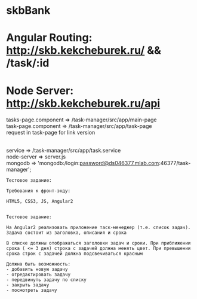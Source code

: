 # skbBank
# Angular Routing: http://skb.kekcheburek.ru/ && /task/:id
# Node Server: http://skb.kekcheburek.ru/api


tasks-page.component   => /task-manager/src/app/main-page <br>
task-page.component    => /task-manager/src/app/task-page <br>
request in task-page for link version <br> <br>

service      => /task-manager/src/app/task.service <br>
node-server  => server.js <br>
mongodb      => 'mongodb:/login:password@ds046377.mlab.com:46377/task-manager';



```
Тестовое задание:

Требования к фронт-энду:

HTML5, CSS3, JS, Angular2


Тестовое задание:

На Angular2 реализовать приложение таск-менеджер (т.е. список задач).
Задача состоит из заголовка, описания и срока

В списке должны отображаться заголовки задач и сроки. При приближении срока ( <= 3 дня) строка с задачей должна менять цвет. При превышении срока строк с задачей должна подсвечиваться красным

Должна быть возможность:
- добавить новую задачу
- отредактировать задачу
- передвинуть задачу по списку
- закрыть задачу
- посмотреть задачу

```
